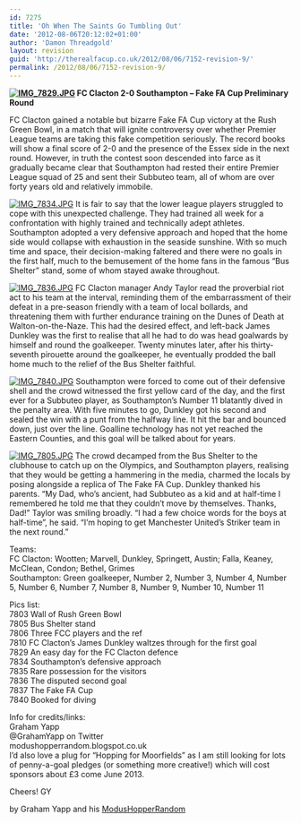 ```yaml
---
id: 7275
title: 'Oh When The Saints Go Tumbling Out'
date: '2012-08-06T20:12:02+01:00'
author: 'Damon Threadgold'
layout: revision
guid: 'http://therealfacup.co.uk/2012/08/06/7152-revision-9/'
permalink: /2012/08/06/7152-revision-9/
---
```


**[![IMG_7829.JPG](http://lh4.ggpht.com/-7uWGTGgYKYQ/UCARLSeSIUI/AAAAAAAABnc/ku7gUr1KUxE/h320/IMG_7829.JPG)](http://lh4.ggpht.com/-7uWGTGgYKYQ/UCARLSeSIUI/AAAAAAAABnc/ku7gUr1KUxE/w800/IMG_7829.JPG) FC Clacton 2-0 Southampton – Fake FA Cup Preliminary Round**

FC Clacton gained a notable but bizarre Fake FA Cup victory at the Rush Green Bowl, in a match that will ignite controversy over whether Premier League teams are taking this fake competition seriously. The record books will show a final score of 2-0 and the presence of the Essex side in the next round. However, in truth the contest soon descended into farce as it gradually became clear that Southampton had rested their entire Premier League squad of 25 and sent their Subbuteo team, all of whom are over forty years old and relatively immobile.

[![IMG_7834.JPG](http://lh3.ggpht.com/-28WZtILh26k/UCAROFoW8XI/AAAAAAAABno/_ZJpx-_btqk/h320/IMG_7834.JPG)](http://lh3.ggpht.com/-28WZtILh26k/UCAROFoW8XI/AAAAAAAABno/_ZJpx-_btqk/w800/IMG_7834.JPG) It is fair to say that the lower league players struggled to cope with this unexpected challenge. They had trained all week for a confrontation with highly trained and technically adept athletes. Southampton adopted a very defensive approach and hoped that the home side would collapse with exhaustion in the seaside sunshine. With so much time and space, their decision-making faltered and there were no goals in the first half, much to the bemusement of the home fans in the famous “Bus Shelter” stand, some of whom stayed awake throughout.

[![IMG_7836.JPG](http://lh6.ggpht.com/-4H1dN29enuk/UCARRnmr6xI/AAAAAAAABoI/WyGrNsoYIrc/h320/IMG_7836.JPG)](http://lh6.ggpht.com/-4H1dN29enuk/UCARRnmr6xI/AAAAAAAABoI/WyGrNsoYIrc/w800/IMG_7836.JPG) FC Clacton manager Andy Taylor read the proverbial riot act to his team at the interval, reminding them of the embarrassment of their defeat in a pre-season friendly with a team of local bollards, and threatening them with further endurance training on the Dunes of Death at Walton-on-the-Naze. This had the desired effect, and left-back James Dunkley was the first to realise that all he had to do was head goalwards by himself and round the goalkeeper. Twenty minutes later, after his thirty-seventh pirouette around the goalkeeper, he eventually prodded the ball home much to the relief of the Bus Shelter faithful.

[![IMG_7840.JPG](http://lh3.ggpht.com/-OCN9FHeMRzU/UCARR1YzMAI/AAAAAAAABoE/3gUTQEp5IBM/h320/IMG_7840.JPG)](http://lh3.ggpht.com/-OCN9FHeMRzU/UCARR1YzMAI/AAAAAAAABoE/3gUTQEp5IBM/w800/IMG_7840.JPG) Southampton were forced to come out of their defensive shell and the crowd witnessed the first yellow card of the day, and the first ever for a Subbuteo player, as Southampton’s Number 11 blatantly dived in the penalty area. With five minutes to go, Dunkley got his second and sealed the win with a punt from the halfway line. It hit the bar and bounced down, just over the line. Goalline technology has not yet reached the Eastern Counties, and this goal will be talked about for years.

[![IMG_7805.JPG](http://lh6.ggpht.com/-rp4WDAcxtVM/UCARG12yNHI/AAAAAAAABnE/iM-iQaqtgO4/h320/IMG_7805.JPG)](http://lh6.ggpht.com/-rp4WDAcxtVM/UCARG12yNHI/AAAAAAAABnE/iM-iQaqtgO4/w800/IMG_7805.JPG) The crowd decamped from the Bus Shelter to the clubhouse to catch up on the Olympics, and Southampton players, realising that they would be getting a hammering in the media, charmed the locals by posing alongside a replica of The Fake FA Cup. Dunkley thanked his parents. “My Dad, who’s ancient, had Subbuteo as a kid and at half-time I remembered he told me that they couldn’t move by themselves. Thanks, Dad!” Taylor was smiling broadly. “I had a few choice words for the boys at half-time”, he said. “I’m hoping to get Manchester United’s Striker team in the next round.”

Teams:  
FC Clacton: Wootten; Marvell, Dunkley, Springett, Austin; Falla, Keaney, McClean, Condon; Bethel, Grimes  
Southampton: Green goalkeeper, Number 2, Number 3, Number 4, Number 5, Number 6, Number 7, Number 8, Number 9, Number 10, Number 11

Pics list:  
7803 Wall of Rush Green Bowl  
7805 Bus Shelter stand  
7806 Three FCC players and the ref  
7810 FC Clacton’s James Dunkley waltzes through for the first goal  
7829 An easy day for the FC Clacton defence  
7834 Southampton’s defensive approach  
7835 Rare possession for the visitors  
7836 The disputed second goal  
7837 The Fake FA Cup  
7840 Booked for diving

Info for credits/links:  
Graham Yapp  
@GrahamYapp on Twitter  
modushopperrandom.blogspot.co.uk  
I’d also love a plug for “Hopping for Moorfields” as I am still looking for lots of penny-a-goal pledges (or something more creative!) which will cost sponsors about £3 come June 2013.

Cheers! GY

by Graham Yapp and his [ModusHopperRandom](http://modushopperrandom.blogspot.co.uk/)